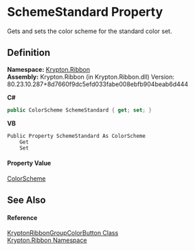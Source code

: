 # SchemeStandard Property


Gets and sets the color scheme for the standard color set.



## Definition
**Namespace:** <a href="1e9bc734-cff9-e9b8-f013-94cdac669794.md">Krypton.Ribbon</a>  
**Assembly:** Krypton.Ribbon (in Krypton.Ribbon.dll) Version: 80.23.10.287+8d7660f9dc5efd033fabe008ebfb904beab6d444

**C#**
``` C#
public ColorScheme SchemeStandard { get; set; }
```
**VB**
``` VB
Public Property SchemeStandard As ColorScheme
	Get
	Set
```



#### Property Value
<a href="98d38eea-791e-16ff-7014-fd4d7114200d.md">ColorScheme</a>

## See Also


#### Reference
<a href="bab30d37-4263-5f5f-f567-4b11a8d08430.md">KryptonRibbonGroupColorButton Class</a>  
<a href="1e9bc734-cff9-e9b8-f013-94cdac669794.md">Krypton.Ribbon Namespace</a>  
